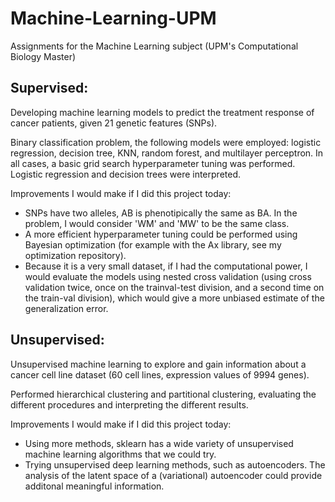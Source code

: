 # Machine-Learning-UPM
Assignments for the Machine Learning subject (UPM's Computational Biology Master)

## Supervised:

Developing machine learning models to predict the treatment response of cancer patients, given 21 genetic features (SNPs).

Binary classification problem, the following models were employed: logistic regression, decision tree, KNN, random forest, and multilayer perceptron. In all cases, a basic grid search hyperparameter tuning was performed. Logistic regression and decision trees were interpreted.

Improvements I would make if I did this project today:
- SNPs have two alleles, AB is phenotipically the same as BA. In the problem, I would consider 'WM' and 'MW' to be the same class.
- A more efficient hyperparameter tuning could be performed using Bayesian optimization (for example with the Ax library, see my optimization repository).
- Because it is a very small dataset, if I had the computational power, I would evaluate the models using nested cross validation (using cross validation twice, once on the trainval-test division, and a second time on the train-val division), which would give a more unbiased estimate of the generalization error.

## Unsupervised:

Unsupervised machine learning to explore and gain information about a cancer cell line dataset (60 cell lines, expression values of 9994 genes).

Performed hierarchical clustering and partitional clustering, evaluating the different procedures and interpreting the different results.

Improvements I would make if I did this project today:
- Using more methods, sklearn has a wide variety of unsupervised machine learning algorithms that we could try.
- Trying unsupervised deep learning methods, such as autoencoders. The analysis of the latent space of a (variational) autoencoder could provide additonal meaningful information.
